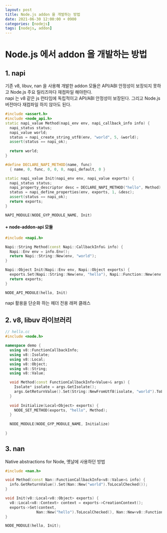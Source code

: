 ```yaml
---
layout: post
title: Node.js addon 을 개발하는 방법
date: 2021-06-30 12:00:00 + 0900
categories: [nodejs]
tags: [nodejs, addon]
---
```


# Node.js 에서 addon 을 개발하는 방법 
## 1. napi
기존 v8, libuv, nan 을 사용해 개발한 addon 모듈은 API/ABI 안정성이 보장되지 못하고 Node.js 주요 릴리즈마다 재컴파일 해야한다.   
napi 는 v8 같은 js 런타임에 독립적이고 API/ABI 안정성이 보장된다. 그리고 Node.js 버전마다 재컴파일 하지 않아도 된다.   
```cpp
#include <assert.h>
#include <node_api.h> 
static napi_value Method(napi_env env, napi_callback_info info) { 
  napi_status status; 
  napi_value world; 
  status = napi_create_string_utf8(env, "world", 5, &world); 
  assert(status == napi_ok); 
  
  return world;
} 

#define DECLARE_NAPI_METHOD(name, func)
  { name, 0, func, 0, 0, 0, napi_default, 0 } 

static napi_value Init(napi_env env, napi_value exports) { 
  napi_status status; 
  napi_property_descriptor desc = DECLARE_NAPI_METHOD("hello", Method);
  status = napi_define_properties(env, exports, 1, &desc); 
  assert(status == napi_ok); 
  return exports;
} 

NAPI_MODULE(NODE_GYP_MODULE_NAME, Init)
```
#### + node-addon-api 모듈
```cpp
#include <napi.h> 

Napi::String Method(const Napi::CallbackInfo& info) { 
  Napi::Env env = info.Env(); 
  return Napi::String::New(env, "world");
} 

Napi::Object Init(Napi::Env env, Napi::Object exports) { 
  exports.Set(Napi::String::New(env, "hello"), Napi::Function::New(env, Method)); 
  return exports;
} 

NODE_API_MODULE(hello, Init)
```
napi 활용을 단순화 하는 헤더 전용 래퍼 클래스

## 2. v8, libuv 라이브러리
```cpp
// hello.cc 
#include <node.h> 

namespace demo { 
  using v8::FunctionCallbackInfo; 
  using v8::Isolate; 
  using v8::Local; 
  using v8::Object; 
  using v8::String; 
  using v8::Value; 

  void Method(const FunctionCallbackInfo<Value>& args) { 
    Isolate* isolate = args.GetIsolate(); 
    args.GetReturnValue().Set(String::NewFromUtf8(isolate, "world").ToLocalChecked()); 
  } 
  
  void Initialize(Local<Object> exports) { 
    NODE_SET_METHOD(exports, "hello", Method); 
  } 
  
  NODE_MODULE(NODE_GYP_MODULE_NAME, Initialize) 
  
} 
```

## 3. nan
Native abstractions for Node, 옛날에 사용하던 방법 
```cpp
#include <nan.h> 

void Method(const Nan::FunctionCallbackInfo<v8::Value>& info) { 
  info.GetReturnValue().Set(Nan::New("world").ToLocalChecked());
} 

void Init(v8::Local<v8::Object> exports) { 
  v8::Local<v8::Context> context = exports->CreationContext();
  exports->Set(context, 
              Nan::New("hello").ToLocalChecked(), Nan::New<v8::FunctionTemplate>(Method) ->GetFunction(context) .ToLocalChecked());
} 

NODE_MODULE(hello, Init);
```